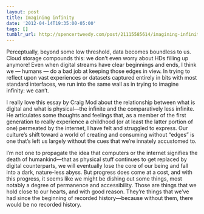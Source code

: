 ```yaml
---
layout: post
title: Imagining infinity
date: '2012-04-14T19:35:00-05:00'
tags: []
tumblr_url: http://spencertweedy.com/post/21115585614/imagining-infinity
---
```


  Perceptually, beyond some low threshold, data becomes boundless to us. Cloud storage compounds this: we don’t even worry about HDs filling up anymore! Even when digital streams have clear beginnings and ends, I think we — humans — do a bad job at keeping those edges in view. In trying to reflect upon vast experiences or datasets captured entirely in bits with most standard interfaces, we run into the same wall as in trying to imagine infinity: we can’t.


I really love this essay by Craig Mod about the relationship between what is digital and what is physical—the infinite and the comparatively less infinite. He articulates some thoughts and feelings that, as a member of the first generation to really experience a childhood (or at least the latter portion of one) permeated by the internet, I have felt and struggled to express. Our culture’s shift toward a world of creating and consuming without “edges” is one that’s left us largely without the cues that we’re innately accustomed to.

I’m not one to propagate the idea that computers or the internet signifies the death of humankind—that as physical stuff continues to get replaced by digital counterparts, we will eventually lose the core of our being and fall into a dark, nature-less abyss. But progress does come at a cost, and with this progress, it seems like we might be dishing out some things, most notably a degree of permanence and accessibility. Those are things that we hold close to our hearts, and with good reason. They’re things that we’ve had since the beginning of recorded history—because without them, there would be no recorded history.
